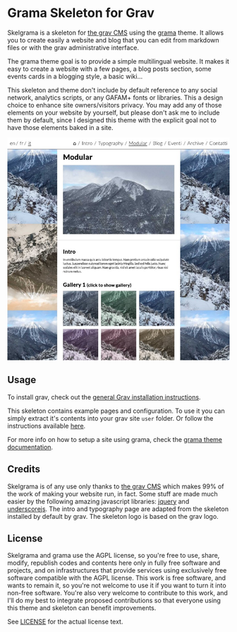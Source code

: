 # Grama Skeleton for Grav


Skelgrama is a skeleton for [the grav CMS](https://getgrav.org/) using the [grama](https://framagit.org/squeak/grama) theme. It allows you to create easily a website and blog that you can edit from markdown files or with the grav administrative interface.

The grama theme goal is to provide a simple multilingual website. It makes it easy to create a website with a few pages, a blog posts section, some events cards in a blogging style, a basic wiki...

This skeleton and theme don't include by default reference to any social network, analytics scripts, or any GAFAM+ fonts or libraries. This a design choice to enhance site owners/visitors privacy. You may add any of those elements on your website by yourself, but please don't ask me to include them by default, since I designed this theme with the explicit goal not to have those elements baked in a site.


![screenshot](./screenshot.jpg)


## Usage

To install grav, check out the [general Grav installation instructions](http://learn.getgrav.org/basics/installation).

This skeleton contains example pages and configuration. To use it you can simply extract it's contents into your grav site `user` folder. Or follow the instructions available [here](https://getgrav.org/downloads/skeletons).

For more info on how to setup a site using grama, check the [grama theme documentation](https://framagit.org/squeak/grama/-/blob/master/README.md).


## Credits

Skelgrama is of any use only thanks to [the grav CMS](https://getgrav.org) which makes 99% of the work of making your website run, in fact.
Some stuff are made much easier by the following amazing javascript libraries: [jquery](https://jquery.com/) and [underscorejs](https://underscorejs.org/).
The intro and typography page are adapted from the skeleton installed by default by grav.
The skeleton logo is based on the grav logo.


## License

Skelgrama and grama use the AGPL license, so you're free to use, share, modify, republish codes and contents here only in fully free software and projects, and on infrastructures that provide services using exclusively free software compatible with the AGPL license. This work is free software, and wants to remain it, so you're not welcome to use it if you want to turn it into non-free software.
You're also very welcome to contribute to this work, and I'll do my best to integrate proposed contributions so that everyone using this theme and skeleton can benefit improvements.

See [LICENSE](LICENSE) for the actual license text.
